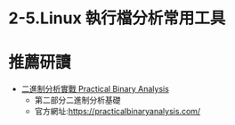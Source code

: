 # 2-5.Linux 執行檔分析常用工具

# 推薦研讀
- [二進制分析實戰 Practical Binary Analysis](https://www.tenlong.com.tw/products/9787115556936?list_name=trs-t)
  - 第二部分二進制分析基礎
  - 官方網址:https://practicalbinaryanalysis.com/ 
